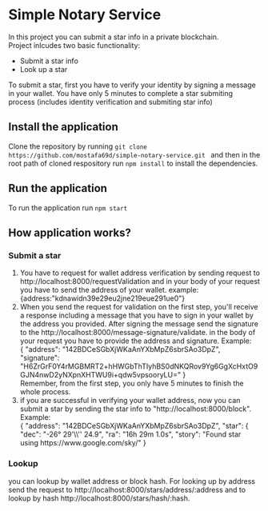 # Simple Notary Service

In this project you can submit a star info in a private blockchain.<br/>
Project inlcudes two basic functionality:

<ul>
<li>Submit a star info</li>
<li>Look up a star</li>
</ul>
To submit a star, first you have to verify your identity by signing a message in your wallet. You have only 5 minutes to complete a star submiting process (includes identity verification and submiting star info)
 
 ## Install the application
 Clone the repository by running ```git clone https://github.com/mostafa69d/simple-notary-service.git ``` and then in the root path of cloned respository run ```npm install``` to install the dependencies.

## Run the application

To run the application run `npm start`

## How application works?

### Submit a star

 <ol>
 <li>You have to request for wallet address verification by sending request to http://localhost:8000/requestValidation and in your body of your request you have to send the address of your wallet.
 example:<br/>
  {address:"kdnawidn39e29eu2jne219eue291ue0"}
 </li>
 <li>When you send the request for validation on the first step, you'll receive a response including a message that you have to sign in your wallet by the address you provided. After signing the message send the signature to the  http://localhost:8000/message-signature/validate. in the body of your request you have to provide the address and signature. Example:<br/>
 {
  "address": "142BDCeSGbXjWKaAnYXbMpZ6sbrSAo3DpZ",
  "signature": "H6ZrGrF0Y4rMGBMRT2+hHWGbThTIyhBS0dNKQRov9Yg6GgXcHxtO9GJN4nwD2yNXpnXHTWU9i+qdw5vpsooryLU="
}
<br/>
Remember, from the first step, you only have 5 minutes to finish the whole process. 
 </li>
 <li>if you are successful in verifying your wallet address, now you can submit a star by sending the star info to "http://localhost:8000/block". Example:<br/> 
 {
  "address": "142BDCeSGbXjWKaAnYXbMpZ6sbrSAo3DpZ",
  "star": {
    "dec": "-26° 29'\\'' 24.9",
    "ra": "16h 29m 1.0s",
    "story": "Found star using https://www.google.com/sky/"
  }
 </li>
 </ol>

### Lookup

you can lookup by wallet address or block hash. For looking up by address send the request to http://localhost:8000/stars/address/:address
and to lookup by hash http://localhost:8000/stars/hash/:hash.
